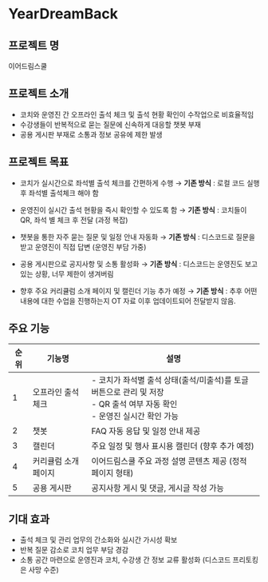 # YearDreamBack

## 프로젝트 명
이어드림스쿨

## 프로젝트 소개
- 코치와 운영진 간 오프라인 출석 체크 및 출석 현황 확인이 수작업으로 비효율적임
- 수강생들이 반복적으로 묻는 질문에 신속하게 대응할 챗봇 부재
- 공용 게시판 부재로 소통과 정보 공유에 제한 발생

## 프로젝트 목표
- 코치가 실시간으로 좌석별 출석 체크를 간편하게 수행
    → **기존 방식** : 로컬 코드 실행 후 좌석별 출석체크 해야 함
    
- 운영진이 실시간 출석 현황을 즉시 확인할 수 있도록 함
    → **기존 방식** : 코치들이 QR, 좌석 별 체크 후 전달 (과정 복잡)
    
- 챗봇을 통한 자주 묻는 질문 및 일정 안내 자동화
    → **기존 방식** : 디스코드로 질문을 받고 운영진이 직접 답변 (운영진 부담 가중)
- 공용 게시판으로 공지사항 및 소통 활성화
    → **기존 방식** : 디스코드는 운영진도 보고있는 상황, 너무 제한이 생겨버림
    
- 향후 주요 커리큘럼 소개 페이지 및 캘린더 기능 추가 예정
    → **기존 방식** : 추후 어떤 내용에 대한 수업을 진행하는지 OT 자료 이후 업데이트되어 전달받지 않음.

## 주요 기능
| 순위 | 기능명             | 설명 |
| ---- | ------------------ | ---- |
| 1    | 오프라인 출석 체크 | - 코치가 좌석별 출석 상태(출석/미출석)를 토글 버튼으로 관리 및 저장 <br> - QR 출석 여부 자동 확인 <br> - 운영진 실시간 확인 가능 |
| 2    | 챗봇               | FAQ 자동 응답 및 일정 안내 제공 |
| 3    | 캘린더             | 주요 일정 및 행사 표시용 캘린더 (향후 추가 예정) |
| 4    | 커리큘럼 소개 페이지 | 이어드림스쿨 주요 과정 설명 콘텐츠 제공 (정적 페이지 형태) |
| 5    | 공용 게시판        | 공지사항 게시 및 댓글, 게시글 작성 가능 |


## 기대 효과
- 출석 체크 및 관리 업무의 간소화와 실시간 가시성 확보
- 반복 질문 감소로 코치 업무 부담 경감
- 소통 공간 마련으로 운영진과 코치, 수강생 간 정보 교류 활성화 (디스코드 프리토킹은 사망 수준)

  
